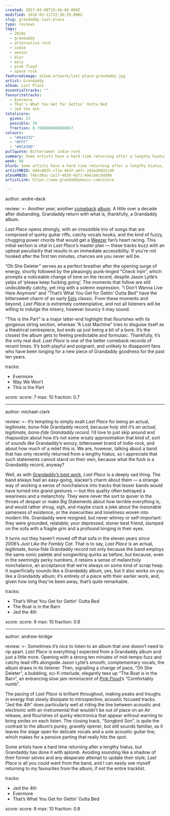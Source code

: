 ```yaml
---
created: 2017-03-08T19:44:08.000Z
modified: 2018-03-11T22:36:39.000Z
slug: grandaddy-last-place
type: reviews
tags:
  - 2010s
  - grandaddy
  - alternative rock
  - indie
  - weezer
  - blur
  - eels
  - pink floyd
  - space rock
featuredimage: album-artwork/last-place-grandaddy.jpg
artist: Grandaddy
album: Last Place
essentialtracks: ""
favouritetracks:
  - Evermore
  - That's What You Get for Gettin' Outta Bed
  - Jed the 4th
totalscore:
  given: 23
  possible: 30
  fraction: 0.7666666666666667
colours:
  - "#644332"
  - "#FFF"
  - "#8CA39D"
pullquote: Bittersweet indie-rock
summary: Some artists have a hard time returning after a lengthy hiatus, but Grandaddy has done it with aplomb. Avoiding sounding like a shadow of their former selves, Last Place is all you could want from the band.
week: 88
blurb: Some artists have a hard time returning after a lengthy hiatus, but Grandaddy has done it with aplomb. Last Place is all you could want from a comeback.
artistMBID: 9d4c4835-c71a-4647-a4fc-263e26832cd0
albumMBID: 74bcd0ac-2a17-4030-9d71-69ecb6c9dd00
artistLink: https://www.grandaddymusic.com/store

---
```


author: andre-dack

review: >-
  Another year, another [comeback](/reviews/a-tribe-called-quest-we-got-it-from-here-thank-you-4-your-service/) [album](/reviews/blur-the-magic-whip/). A little over a decade after disbanding, Grandaddy return with what is, thankfully, a Grandaddy album. 
  
  *Last Place* opens strongly, with an irresistible trio of songs that are comprised of quirky guitar riffs, catchy vocals hooks, and the kind of fuzzy, chugging power chords that would get a [Weezer](/reviews/weezer-the-blue-album/) fan’s heart racing. This initial section is vital in *Last Place*’s master plan — these tracks buzz with an upbeat peculiarity that results in an immediate accessibility. If you’re not hooked after the first ten minutes, chances are you never will be. 
  
  “Oh She Deleter” serves as a perfect breather after the opening surge of energy, shortly followed by the pleasingly punk-tinged “Check Injin”, which prompts a noticeable change of tone on the record, despite Jason Lytle’s yelps of ‘please keep fucking going’. The moments that follow are still undoubtedly catchy, yet ring with a solemn expression. “I Don’t Wanna Live Here Anymore” and “That’s What You Get for Gettin’ Outta Bed” have the bittersweet charm of an early [Eels](/reviews/eels-daisies-of-the-galaxy/) classic. From these moments and beyond, *Last Place* is extremely contemplative, and not all listeners will be willing to indulge the misery, however bouncy it may sound. 
  
  “This is the Part” is a major latter-end highlight that flourishes with its gorgeous string section, whereas “A Lost Machine” tries to disguise itself as a theatrical centrepiece, but ends up just being a bit of a bore. It’s the closest the album gets to feeling predictable and formulaic. Thankfully, it’s the only real dud. *Last Place* is one of the better comeback records of recent times. It’s both playful and poignant, and unlikely to disappoint fans who have been longing for a new piece of Grandaddy goodness for the past ten years.

tracks:
  - Evermore
  - ­Way We Won’t
  - ­This is the Part

score:
  score: 7
  max: 10
  fraction: 0.7

---
author: michael-clark

review: >-
  It’s tempting to simply exalt *Last Place* for being an actual, legitimate, bona-fide Grandaddy record, because *holy shit it’s an actual, legitimate, bona-fide Grandaddy record*. I’d love to just skip around and rhapsodize about how it’s not some ersatz approximation that kind of, sort of *sounds like* Grandaddy’s woozy, bittersweet brand of indie-rock, and about how much of a relief this is. We are, however, talking about a band that has only recently returned from a lengthy hiatus, so I appreciate that such statements cannot stand on their own, because what the fuck *is* a Grandaddy record, anyway? 
  
  Well, as with [Grandaddy’s best work](/reviews/grandaddy-the-sophtware-slump/), *Last Place* is a deeply sad thing. The band always had an easy-going, slacker’s charm about them — a strange way of working a sense of nonchalance into tracks that lesser bands would have turned into grand gestures — but this quality often betrayed a weariness and a melancholy. They were never the sort to quiver in the throes of despair or make Big Statements about how terrible everything is, and would rather shrug, sigh, and maybe crack a joke about the inexorable sameness of existence, or the insecurities and loneliness woven into modern life. Grandaddy were resigned, but never whiney or self-important: they were grounded, relatable; your depressed, stoner best friend, slumped on the sofa with a fragile grin and a profound longing in their eyes. 
  
  It turns out they haven’t moved off that sofa in the eleven years since 2006’s *Just Like the Fambly Cat*. That is to say, *Last Place* is an actual, legitimate, bona-fide Grandaddy record not only because the band employs the same sonic palette and songwriting quirks as before, but because, even in the seemingly perky numbers, it retains a sense of melancholy nonchalance, an acceptance that we’re always on some kind of scrap heap. It superficially sounds like a Grandaddy album, yes, but it also works on you like a Grandaddy album; it’s entirely of a piece with their earlier work, and, given how long they’ve been away, that’s quite remarkable.

tracks:
  - That’s What You Get for Gettin’ Outta Bed
  - ­The Boat is in the Barn
  - ­Jed the 4th

score:
  score: 8
  max: 10
  fraction: 0.8

---
author: andrew-bridge

review: >-
  Sometimes it’s nice to listen to an album that one doesn’t need to rip apart. *Last Place* is everything I expected from a Grandaddy album and just a little more. Opening with a strong ten minutes of mid-tempo fuzz and catchy lead riffs alongside Jason Lytle’s smooth, complementary vocals, the album draws in its listener. Then, signalling a change of pace, “Oh She Deleter”, a bubbling, sci-fi interlude, elegantly tees up “The Boat is in the Barn”, an entrancing slow jam reminiscent of [Pink Floyd](/reviews/pink-floyd-the-dark-side-of-the-moon/)’s “Comfortably numb”. 
  
  The pacing of *Last Place* is brilliant throughout, making peaks and troughs in energy that slowly dissipate to introspective, acoustic focused tracks. “Jed the 4th” does particularly well at riding the line between acoustic and electronic with an instrumental that wouldn’t be out of place on an Air release, and flourishes of quirky electronica that appear without warning to bring smiles on each listen. The closing track, “Songbird Son”, is quite the contrast to the album’s punky, gravelly opener, but still sounds familiar, as it leaves the stage open for delicate vocals and a sole acoustic guitar line, which makes for a pensive parting that really hits the spot. 
  
  Some artists have a hard time returning after a lengthy hiatus, but Grandaddy has done it with aplomb. Avoiding sounding like a shadow of their former selves and any desperate attempt to update their style, *Last Place* is all you could want from the band, and I can easily see myself returning to my favourites from the album, if not the entire tracklist.

tracks:
  - Jed the 4th
  - ­Evermore
  - ­That’s What You Get for Gettin’ Outta Bed
  
score:
  score: 8
  max: 10
  fraction: 0.8
